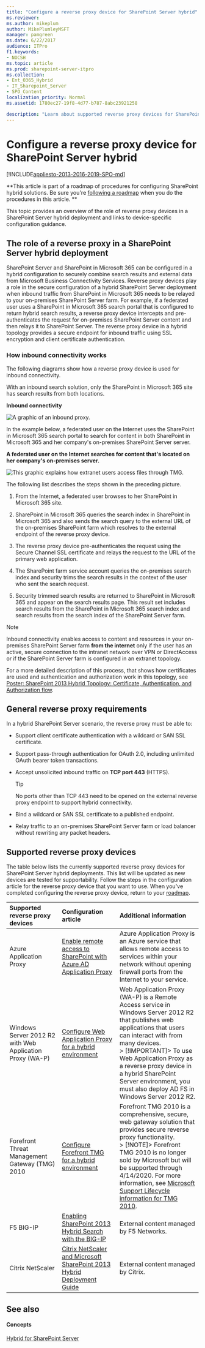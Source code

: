 ```yaml
---
title: "Configure a reverse proxy device for SharePoint Server hybrid"
ms.reviewer: 
ms.author: mikeplum
author: MikePlumleyMSFT
manager: pamgreen
ms.date: 6/22/2017
audience: ITPro
f1.keywords:
- NOCSH
ms.topic: article
ms.prod: sharepoint-server-itpro
ms.collection:
- Ent_O365_Hybrid
- IT_Sharepoint_Server
- SPO_Content
localization_priority: Normal
ms.assetid: 1780ec27-19f8-4d77-b787-8abc23921258

description: "Learn about supported reverse proxy devices for SharePoint Server hybrid deployments."
---
```


# Configure a reverse proxy device for SharePoint Server hybrid

[!INCLUDE[appliesto-2013-2016-2019-SPO-md](../includes/appliesto-2013-2016-2019-SPO-md.md)] 
  
 **This article is part of a roadmap of procedures for configuring SharePoint hybrid solutions. Be sure you're [following a roadmap](configuration-roadmaps.md) when you do the procedures in this article. **
  
This topic provides an overview of the role of reverse proxy devices in a SharePoint Server hybrid deployment and links to device-specific configuration guidance.
  
    
## The role of a reverse proxy in a SharePoint Server hybrid deployment
<a name="role"> </a>

SharePoint Server and SharePoint in Microsoft 365 can be configured in a hybrid configuration to securely combine search results and external data from Microsoft Business Connectivity Services. Reverse proxy devices play a role in the secure configuration of a hybrid SharePoint Server deployment when inbound traffic from SharePoint in Microsoft 365 needs to be relayed to your on-premises SharePoint Server farm. For example, if a federated user uses a SharePoint in Microsoft 365 search portal that is configured to return hybrid search results, a reverse proxy device intercepts and pre-authenticates the request for on-premises SharePoint Server content and then relays it to SharePoint Server. The reverse proxy device in a hybrid topology provides a secure endpoint for inbound traffic using SSL encryption and client certificate authentication.
  
### How inbound connectivity works

The following diagrams show how a reverse proxy device is used for inbound connectivity.
  
With an inbound search solution, only the SharePoint in Microsoft 365 site has search results from both locations.
  
**Inbound connectivity**

![A graphic of an inbound proxy.](../media/Inbound.gif)
  
In the example below, a federated user on the Internet uses the SharePoint in Microsoft 365 search portal to search for content in both SharePoint in Microsoft 365 and her company's on-premises SharePoint Server server.
  
**A federated user on the Internet searches for content that's located on her company's on-premises server.**

![This graphic explains how extranet users access files through TMG.](../media/Extranet_users_through_TMG.gif)
  
The following list describes the steps shown in the preceding picture.
  
1. From the Internet, a federated user browses to her SharePoint in Microsoft 365 site.
    
2. SharePoint in Microsoft 365 queries the search index in SharePoint in Microsoft 365 and also sends the search query to the external URL of the on-premises SharePoint farm which resolves to the external endpoint of the reverse proxy device.
    
3. The reverse proxy device pre-authenticates the request using the Secure Channel SSL certificate and relays the request to the URL of the primary web application.
    
4. The SharePoint farm service account queries the on-premises search index and security trims the search results in the context of the user who sent the search request.
    
5. Security trimmed search results are returned to SharePoint in Microsoft 365 and appear on the search results page. This result set includes search results from the SharePoint in Microsoft 365 search index and search results from the search index of the SharePoint Server farm.
    
> [!NOTE]
> Inbound connectivity enables access to content and resources in your on-premises SharePoint Server farm **from the internet** only if the user has an active, secure connection to the intranet network over VPN or DirectAccess or if the SharePoint Server farm is configured in an extranet topology. 
  
For a more detailed description of this process, that shows how certificates are used and authentication and authorization work in this topology, see [Poster: SharePoint 2013 Hybrid Topology: Certificate, Authentication, and Authorization flow](https://go.microsoft.com/fwlink/?LinkId=392320).
  
## General reverse proxy requirements
<a name="requirements"> </a>

In a hybrid SharePoint Server scenario, the reverse proxy must be able to:
  
- Support client certificate authentication with a wildcard or SAN SSL certificate.
    
- Support pass-through authentication for OAuth 2.0, including unlimited OAuth bearer token transactions.
    
- Accept unsolicited inbound traffic on **TCP port 443** (HTTPS). 
    
    > [!TIP]
    > No ports other than TCP 443 need to be opened on the external reverse proxy endpoint to support hybrid connectivity. 
  
- Bind a wildcard or SAN SSL certificate to a published endpoint.
    
- Relay traffic to an on-premises SharePoint Server farm or load balancer without rewriting any packet headers.
    
## Supported reverse proxy devices
<a name="devices"> </a>

The table below lists the currently supported reverse proxy devices for SharePoint Server hybrid deployments. This list will be updated as new devices are tested for supportability. Follow the steps in the configuration article for the reverse proxy device that you want to use. When you've completed configuring the reverse proxy device, return to your [roadmap](configuration-roadmaps.md).
  
|**Supported reverse proxy devices**|**Configuration article**|**Additional information**|
|:-----|:-----|:-----|
|Azure Application Proxy|[Enable remote access to SharePoint with Azure AD Application Proxy](https://docs.microsoft.com/azure/active-directory/manage-apps/application-proxy-integrate-with-sharepoint-server)|Azure Application Proxy is an Azure service that allows remote access to services within your network without opening firewall ports from the Internet to your service.|
|Windows Server 2012 R2 with Web Application Proxy (WA-P)  <br/> |[Configure Web Application Proxy for a hybrid environment](configure-web-application-proxy-for-a-hybrid-environment.md) <br/> |Web Application Proxy (WA-P) is a Remote Access service in Windows Server 2012 R2 that publishes web applications that users can interact with from many devices.  <br/> > [!IMPORTANT]> To use Web Application Proxy as a reverse proxy device in a hybrid SharePoint Server environment, you must also deploy AD FS in Windows Server 2012 R2.           |
|Forefront Threat Management Gateway (TMG) 2010  <br/> |[Configure Forefront TMG for a hybrid environment](configure-forefront-tmg-for-a-hybrid-environment.md) <br/> |Forefront TMG 2010 is a comprehensive, secure, web gateway solution that provides secure reverse proxy functionality.  <br/> > [!NOTE]> Forefront TMG 2010 is no longer sold by Microsoft but will be supported through 4/14/2020. For more information, see [Microsoft Support Lifecycle information for TMG 2010](https://support.microsoft.com/lifecycle/default.aspx?LN=en-us&amp;p1=14873&amp;x=13&amp;y=9).           |
|F5 BIG-IP  <br/> |[Enabling SharePoint 2013 Hybrid Search with the BIG-IP](https://devcentral.f5.com/articles/enabling-sharepoint-2013-hybrid-search-with-the-big-ip) <br/> |External content managed by F5 Networks.  <br/> |
|Citrix NetScaler  <br/> |[Citrix NetScaler and Microsoft SharePoint 2013 Hybrid Deployment Guide](https://www.citrix.com/content/dam/citrix/en_us/documents/products-solutions/deployment-guide-netscaler-office-365-en.pdf) <br/> |External content managed by Citrix.  <br/> |
   
## See also
<a name="devices"> </a>

#### Concepts

[Hybrid for SharePoint Server](hybrid.md)

